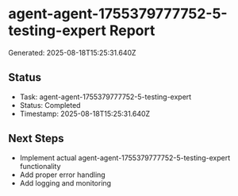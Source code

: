 # agent-agent-1755379777752-5-testing-expert Report

Generated: 2025-08-18T15:25:31.640Z

## Status
- Task: agent-agent-1755379777752-5-testing-expert
- Status: Completed
- Timestamp: 2025-08-18T15:25:31.640Z

## Next Steps
- Implement actual agent-agent-1755379777752-5-testing-expert functionality
- Add proper error handling
- Add logging and monitoring
